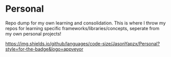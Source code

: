 # Personal
Repo dump for my own learning and consolidation. This is where I throw my repos for learning specific frameworks/libraries/concepts, seperate from my own personal projects!

https://img.shields.io/github/languages/code-size/JasonYapzx/Personal?style=for-the-badge&logo=appveyor

